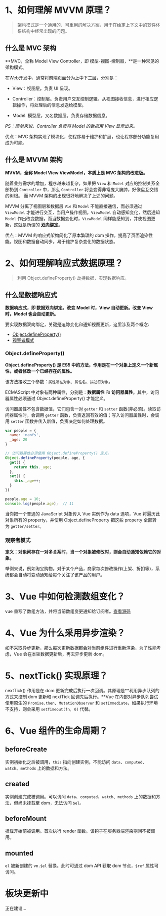 # 1、如何理解 MVVM 原理？

> 架构模式是一个通用的、可重用的解决方案，用于在给定上下文中的软件体系结构中经常出现的问题。

## 什么是 MVC 架构

**MVC，全称 Model View Controller，即 模型-视图-控制器，**是一种常见的架构模式。

在Web开发中，通常将前端页面分为上中下三层，分别是：

- View：视图层。负责 UI 呈现。

- Controller：控制层。负责用户交互控制逻辑。从视图接收信息，进行相应逻辑操作，将处理后的信息发送给模型。

- Model: 模型层，又名数据层。负责存储数据信息。

*PS：简单来说，Controller 负责将 Model 的数据用 View 显示出来。*

优点：MVC 架构实现了模块化，使程序易于维护和扩展，也让程序部分功能复用成为可能。

## 什么是 MVVM 架构

**MVVM，全称 Model View ViewModel，本质上是 MVC 架构的改进版。**

随着业务需求的增加，程序越来越复杂，如果把 `View` 和 `Model` 对应的控制关系全部扔到 `Controller` 中，那么 `Controller` 将会变得非常庞大臃肿，好像盘互交错的树根。
而 MVVM 架构的出现很好地解决了上述的问题。

MVVM 分离了视图层和数据层 `Vie` 和 `Model` 不能直接通信，而必须通过 `ViewModel` 才能进行交互，当用户操作视图，`ViewModel` 自动感知变化，然后通知 `Model` 作出改变数据，而当数据变化时，`ViewModel` 同样能感知到，并使视图更新，这就是所谓的 **<a href="#?id=什么是数据响应式">双向绑定</a>**。

优点：MVVM 的响应式架构简化了原本繁琐的 dom 操作，提高了页面渲染性能。视图和数据自动同步，易于维护复杂变化的数据状态。

<!-- ## MVC 和 MVVM 区别

可以把 ViewModel 看作是对 Controller 的封装， -->

# 2、如何理解响应式数据原理？

> 利用 Object.defineProperty() 劫持数据，实现数据响应。

## 什么是数据响应式

**数据响应式，即 数据双向绑定。改变 Model 时，View 自动更新。改变 View 时，Model 也会自动更新。**

要实现数据双向绑定，关键是追踪变化和通知视图更新，这里涉及两个概念:

- [Object.defineProperty()](https://developer.mozilla.org/zh-CN/docs/Web/JavaScript/Reference/Global_Objects/Object/defineProperty)
- [观察者模式](https://www.runoob.com/design-pattern/observer-pattern.html)


### Object.defineProperty()

**Object.defineProperty() 是 ES5 中的方法，作用是在一个对象上定义一个新属性，或者修改一个已经存在的属性。**

该方法接收三个参数：`属性所在对象`、`属性名`、`描述符对象`。

ECMAScript 中对象有两种属性，分别是：**数据属性** 和 **访问器属性**。其中，访问器属性必须通过 Object.defineProperty() 才能定义。

访问器属性不包含数据值，它们包含一对 `getter` 和 `setter` 函数(非必须)。读取访问器属性时，会调用 `getter` 函数，负责返回有效的值；写入访问器属性时，会调用 `setter` 函数并传入新值，负责决定如何处理数据。

``` js
var people = {
  name: 'nanfs',
  _age: 20
}

// 访问器属性必须使用 Object.defineProperty() 定义。
Object.defineProperty(people, age, {
  get() {
    return this._age;
  },
  set() {
    this._age++;
  }
})

people.age = 10;
console.log(people.age);  // 11
```

当你把一个普通的 JavaScript 对象传入 Vue 实例作为 data 选项，Vue 将遍历此对象所有的 property，并使用 Object.defineProperty 把这些 property 全部转为 `getter/setter`。

### 观察者模式

**定义：对象间存在一对多关系时，当一个对象被修改时，则会自动通知依赖它的对象。**

举例来说，例如淘宝购物，对于某个产品，商家每次修改操作(上架、折扣等)，系统都会自动将变动通知给每个关注了该产品的用户。

# 3、Vue 中如何检测数组变化？

vue 重写了数组方法，并将当前数组变更通知给订阅者。[查看源码](https://github.com/vuejs/vue/blob/dev/src/core/observer/array.js)

# 4、Vue 为什么采用异步渲染？

如不采取异步更新，那么每次更新数据都会对当前组件进行重新渲染，为了性能考虑，Vue 会在本轮数据更新后，再去异步更新 dom。

# 5、nextTick() 实现原理？

nextTick() 作用是在 dom 更新完成后执行一次回调。其原理是**利用异步队列的方式来控制 dom 更新和 nextTick 回调先后执行。**Vue 在内部对异步队列尝试使用原生的 `Promise.then`、`MutationObserver` 和 `setImmediate`，如果执行环境不支持，则会采用 `setTimeout(fn, 0)` 代替。

# 6、Vue 组件的生命周期？

## beforeCreate

实例初始化之后被调用，`this` 指向创建实例，不能访问 `data`、`computed`、`watch`、`methods` 上的数据和方法。

## created

实例创建完成被调用。可以访问 `data`、`computed`、`watch`、`methods` 上的数据和方法，但尚未挂载至 dom，无法访问 `$el`。

## beforeMount

挂载开始前被调用。首次执行 render 函数。该钩子在服务器端渲染期间不被调用。

## mounted

`el` 被新创建的 `vm.$el` 替换。此时可通过 dom API 获取 dom 节点，`$ref` 属性可访问。

# 板块更新中

正在建设...
